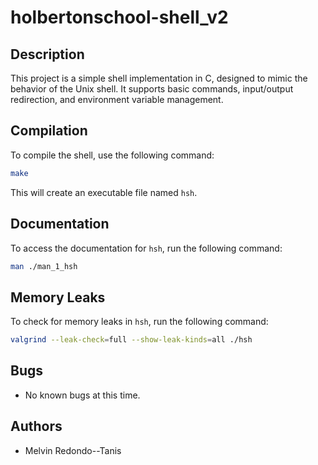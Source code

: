 # holbertonschool-shell_v2

## Description
This project is a simple shell implementation in C, designed to mimic the behavior of the Unix shell. It supports basic commands, input/output redirection, and environment variable management.

## Compilation
To compile the shell, use the following command:
```bash
make
```
This will create an executable file named `hsh`.

## Documentation
To access the documentation for `hsh`, run the following command:
```bash
man ./man_1_hsh
```

## Memory Leaks
To check for memory leaks in `hsh`, run the following command:
```bash
valgrind --leak-check=full --show-leak-kinds=all ./hsh
```

## Bugs
- No known bugs at this time.

## Authors
- Melvin Redondo--Tanis
